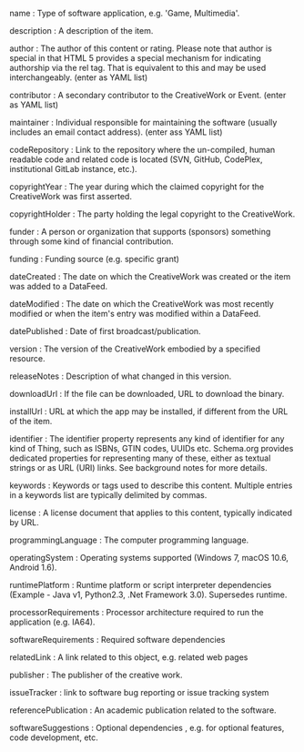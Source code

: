 name : Type of software application, e.g. 'Game, Multimedia'.

description : A description of the item.

author : The author of this content or rating. Please note that author is
special in that HTML 5 provides a special mechanism for indicating authorship
via the rel tag. That is equivalent to this and may be used interchangeably.
(enter as YAML list)

contributor : A secondary contributor to the CreativeWork or Event. (enter as
YAML list)

maintainer : Individual responsible for maintaining the software (usually
includes an email contact address). (enter ass YAML list)

codeRepository : Link to the repository where the un-compiled, human readable
code and related code is located (SVN, GitHub, CodePlex, institutional GitLab
instance, etc.).

copyrightYear : The year during which the claimed copyright for the CreativeWork
was first asserted.

copyrightHolder : The party holding the legal copyright to the CreativeWork.

funder : A person or organization that supports (sponsors) something through
some kind of financial contribution.

funding : Funding source (e.g. specific grant)

dateCreated : The date on which the CreativeWork was created or the item was
added to a DataFeed.

dateModified : The date on which the CreativeWork was most recently modified or
when the item's entry was modified within a DataFeed.

datePublished : Date of first broadcast/publication.

version : The version of the CreativeWork embodied by a specified resource.

releaseNotes : Description of what changed in this version.

downloadUrl : If the file can be downloaded, URL to download the binary.

installUrl : URL at which the app may be installed, if different from the URL of
the item.

identifier : The identifier property represents any kind of identifier for any
kind of Thing, such as ISBNs, GTIN codes, UUIDs etc. Schema.org provides
dedicated properties for representing many of these, either as textual strings
or as URL (URI) links. See background notes for more details.

keywords : Keywords or tags used to describe this content. Multiple entries in a
keywords list are typically delimited by commas.

license : A license document that applies to this content, typically indicated
by URL.

programmingLanguage : The computer programming language.

operatingSystem : Operating systems supported (Windows 7, macOS 10.6, Android
1.6).

runtimePlatform : Runtime platform or script interpreter dependencies (Example -
Java v1, Python2.3, .Net Framework 3.0). Supersedes runtime.

processorRequirements : Processor architecture required to run the application
(e.g. IA64).

softwareRequirements : Required software dependencies

relatedLink : A link related to this object, e.g. related web pages

publisher : The publisher of the creative work.

issueTracker : link to software bug reporting or issue tracking system

referencePublication : An academic publication related to the software.

softwareSuggestions : Optional dependencies , e.g. for optional features, code
development, etc.
